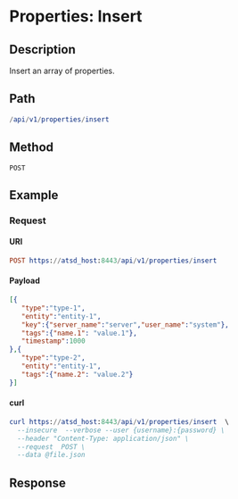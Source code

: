 # Properties: Insert
## Description
Insert an array of properties.
## Path
```elm
/api/v1/properties/insert
```
## Method
```
POST 
```
## Example
### Request
#### URI
```elm
POST https://atsd_host:8443/api/v1/properties/insert
```
#### Payload
```json
[{
   "type":"type-1",
   "entity":"entity-1",
   "key":{"server_name":"server","user_name":"system"},
   "tags":{"name.1": "value.1"},
   "timestamp":1000
},{
   "type":"type-2",
   "entity":"entity-1",
   "tags":{"name.2": "value.2"}
}]
```
#### curl
```elm
curl https://atsd_host:8443/api/v1/properties/insert  \
  --insecure  --verbose --user {username}:{password} \
  --header "Content-Type: application/json" \
  --request  POST \
  --data @file.json

```
## Response 
```
```
